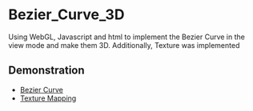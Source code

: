 # Bezier_Curve_3D
Using WebGL, Javascript and html to implement the Bezier Curve in the view mode and make them 3D. Additionally, Texture was implemented

## Demonstration 
- [Bezier Curve](https://codepen.io/donghakang/pen/QWqrJQY)
- [Texture Mapping](https://codepen.io/donghakang/pen/qBPYQKR)

